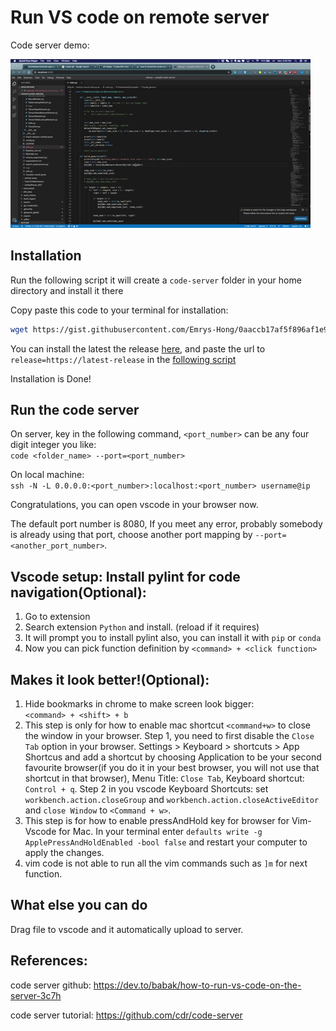 # Run VS code on remote server
Code server demo:

![code-server-demo](../images/code-server.gif)

## Installation
Run the following script it will create a `code-server` folder in your home directory and install it there


Copy paste this code to your terminal for installation: 
```bash
wget https://gist.githubusercontent.com/Emrys-Hong/0aaccb17af5f896af1e9d00f8cf5b7f1/raw/59111f7ac80783f0d049334440a9d3f671d74031/code-server-setup.sh  -O - | bash
```


You can install the latest the release [here](https://github.com/cdr/code-server/releases), and paste the url to `release=https://latest-release` in the [following script](https://gist.github.com/Emrys-Hong/0aaccb17af5f896af1e9d00f8cf5b7f1)


Installation is Done!


## Run the code server
On server, key in the following command, `<port_number>` can be any four digit integer you like:\
`code <folder_name> --port=<port_number>`

On local machine:\
`ssh -N -L 0.0.0.0:<port_number>:localhost:<port_number> username@ip`

Congratulations, you can open vscode in your browser now.

The default port number is 8080, If you meet any error, probably somebody is already using that port, choose another port mapping by `--port=<another_port_number>`.


## Vscode setup: Install pylint for code navigation(Optional):
1. Go to extension
2. Search extension `Python` and install. (reload if it requires)
3. It will prompt you to install pylint also, you can install it with `pip` or `conda`
4. Now you can pick function definition by `<command> + <click function>`

## Makes it look better!(Optional):
1. Hide bookmarks in chrome to make screen look bigger: \
`<command> + <shift> + b`
2. This step is only for how to enable mac shortcut `<command+w>` to close the window in your browser. Step 1, you need to first disable the `Close Tab` option in your browser. Settings > Keyboard > shortcuts >  App Shortcus and add a shortcut by choosing Application to be your second favourite browser(if you do it in your best browser, you will not use that shortcut in that browser), Menu Title: `Close Tab`, Keyboard shortcut: `Control + q`. Step 2 in you vscode Keyboard Shortcuts: set `workbench.action.closeGroup` and `workbench.action.closeActiveEditor` and `close Window` to `<Command + w>`.
3. This step is for how to enable pressAndHold key for browser for Vim-Vscode for Mac. In your terminal enter  `defaults write -g ApplePressAndHoldEnabled -bool false` and restart your computer to apply the changes.
4. vim code is not able to run all the vim commands such as `]m` for next function.

## What else you can do
Drag file to vscode and it automatically upload to server.

## References:
code server github:
https://dev.to/babak/how-to-run-vs-code-on-the-server-3c7h

code server tutorial:
https://github.com/cdr/code-server

